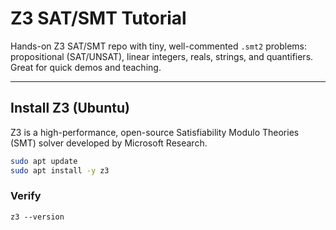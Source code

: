 # Z3 SAT/SMT Tutorial
Hands-on Z3 SAT/SMT repo with tiny, well-commented `.smt2` problems: propositional (SAT/UNSAT), linear integers, reals, strings, and quantifiers. Great for quick demos and teaching.

---

## Install Z3 (Ubuntu)

Z3 is a high-performance, open-source Satisfiability Modulo Theories (SMT) solver developed by Microsoft Research.

```bash
sudo apt update
sudo apt install -y z3
```

### Verify
```
z3 --version
```
